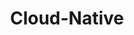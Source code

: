 ---
title: "Cloud-Native"
description: "Learn the fundamentals of cloud-native technologies, including Kubernetes, microservices, and containerization."
banner: "/98e16360-a366-4b78-8e0a-031da07fdacb/images/exoscale-icon.png"
weight: 4
---